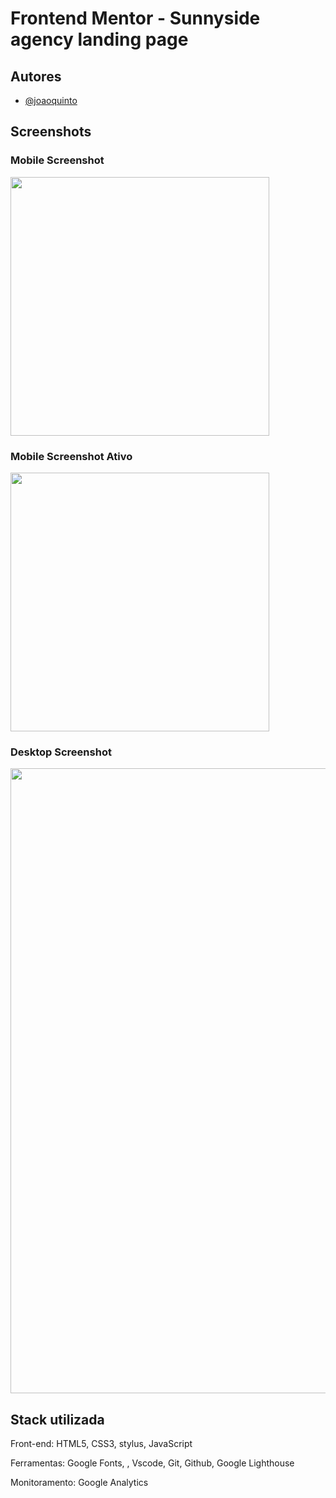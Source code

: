 # Frontend Mentor - Sunnyside agency landing page

## Autores

- [@joaoquinto](https://github.com/joaoquinto)

## Screenshots

### Mobile Screenshot

<img src="assets\screenshots\Mobilev3.png" width="414px">

### Mobile Screenshot Ativo

<img src="assets\screenshots\Mobilev3-active.png" width="414px">

### Desktop Screenshot

<img src="assets\screenshots\Desktopv3.png" width="1000px">

## Stack utilizada

Front-end: HTML5, CSS3, stylus, JavaScript

Ferramentas: Google Fonts, , Vscode, Git, Github, Google Lighthouse

Monitoramento: Google Analytics
